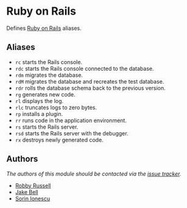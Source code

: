 Ruby on Rails
=============

Defines [Ruby on Rails][1] aliases.

Aliases
-------

  - `rc` starts the Rails console.
  - `rdc` starts the Rails console connected to the database.
  - `rdm` migrates the database.
  - `rdM` migrates the database and recreates the test database.
  - `rdr` rolls the database schema back to the previous version.
  - `rg` generates new code.
  - `rl` displays the log.
  - `rlc` truncates logs to zero bytes.
  - `rp` installs a plugin.
  - `rr` runs code in the application environment.
  - `rs` starts the Rails server.
  - `rsd` starts the Rails server with the debugger.
  - `rx` destroys newly generated code.
  
Authors
-------

*The authors of this module should be contacted via the [issue tracker][2].*

  - [Robby Russell](https://github.com/robbyrussell)
  - [Jake Bell](https://github.com/theunraveler)
  - [Sorin Ionescu](https://github.com/sorin-ionescu)

[1]: http://rubyonrails.org
[2]: https://github.com/sorin-ionescu/prezto/issues

